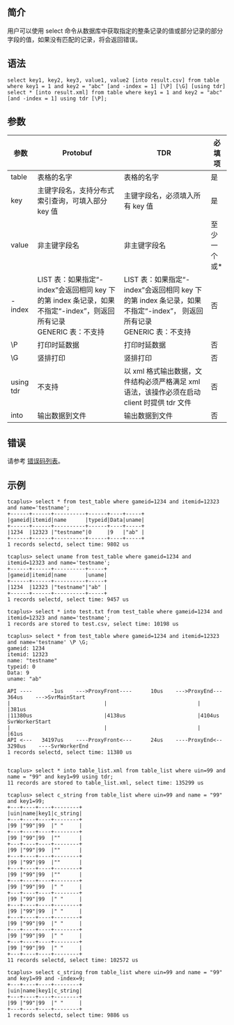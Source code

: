 ## 简介
用户可以使用 select 命令从数据库中获取指定的整条记录的值或部分记录的部分字段的值，如果没有匹配的记录，将会返回错误。

## 语法
```
select key1, key2, key3, value1, value2 [into result.csv] from table where key1 = 1 and key2 = "abc" [and -index = 1] [\P] [\G] [using tdr]
select * [into result.xml] from table where key1 = 1 and key2 = "abc" [and -index = 1] using tdr [\P];
```

## 参数

|  参数          | Protobuf                                      | TDR                             | 必填项       |
| --------- | ---------------------------------------- | -------------------------------------------- | ------------ |
| table     | 表格的名字                                                   | 表格的名字                              | 是           |
| key       | 主键字段名，支持分布式索引查询，可填入部分 key 值       | 主键字段名，必须填入所有 key 值        | 是     |
| value     | 非主键字段名                            | 非主键字段名                           | 至少一个或\* |
| \-index   | LIST 表：如果指定“\-index”会返回相同 key 下的第 index 条记录，如果不指定“\-index”，则返回所有记录<br>GENERIC 表：不支持 | LIST 表：如果指定“\-index”会返回相同 key 下的第 index 条记录，如果不指定“\-index”， 则返回所有记录<br>GENERIC 表：不支持 | 否           |
| \\P       | 打印时延数据                              | 打印时延数据                           | 否           |
| \\G       | 竖排打印                                    | 竖排打印                                    | 否           |
| using tdr | 不支持        | 以 xml 格式输出数据，文件结构必须严格满足 xml 语法，该操作必须在启动 client 时提供 tdr 文件 | 否           |
| into      | 输出数据到文件                           | 输出数据到文件                           | 否           |


## 错误
请参考 [错误码列表](https://intl.cloud.tencent.com/document/product/1016/38791)。

## 示例

```
tcaplus> select * from test_table where gameid=1234 and itemid=12323 and name='testname';
+------+------+----------+------+----+-----+
|gameid|itemid|name      |typeid|Data|uname|
+------+------+----------+------+----+-----+
|1234  |12323 |"testname"|0     |9   |"ab" |
+------+------+----------+------+----+-----+
1 records selectd, select time: 9802 us
 
tcaplus> select uname from test_table where gameid=1234 and itemid=12323 and name='testname';
+------+------+----------+-----+
|gameid|itemid|name      |uname|
+------+------+----------+-----+
|1234  |12323 |"testname"|"ab" |
+------+------+----------+-----+
1 records selectd, select time: 9457 us
 
tcaplus> select * into test.txt from test_table where gameid=1234 and itemid=12323 and name='testname';
1 records are stored to test.csv, select time: 10198 us
 
tcaplus> select * from test_table where gameid=1234 and itemid=12323 and name='testname' \P \G;
gameid: 1234
itemid: 12323
name: "testname"
typeid: 0
Data: 9
uname: "ab"
 
API ----      -1us    --->ProxyFront----      10us    --->ProxyEnd---     364us    --->SvrMainStart
|                              |                             |                           |381us
|11380us                       |4138us                       |4104us                   SvrWorkerStart
|                              |                             |                           |61us
API <---   34197us    ----ProxyFront<---      24us    ----ProxyEnd<--    3298us    ----SvrWorkerEnd
1 records selectd, select time: 11380 us
 
 
tcaplus> select * into table_list.xml from table_list where uin=99 and name = "99" and key1=99 using tdr;
11 records are stored to table_list.xml, select time: 135299 us
 
tcaplus> select c_string from table_list where uin=99 and name = "99" and key1=99;
+---+----+----+--------+
|uin|name|key1|c_string|
+---+----+----+--------+
|99 |"99"|99  |" "     |
+---+----+----+--------+
|99 |"99"|99  |""      |
+---+----+----+--------+
|99 |"99"|99  |""      |
+---+----+----+--------+
|99 |"99"|99  |""      |
+---+----+----+--------+
|99 |"99"|99  |""      |
+---+----+----+--------+
|99 |"99"|99  |" "     |
+---+----+----+--------+
|99 |"99"|99  |" "     |
+---+----+----+--------+
|99 |"99"|99  |" "     |
+---+----+----+--------+
|99 |"99"|99  |" "     |
+---+----+----+--------+
|99 |"99"|99  |" "     |
+---+----+----+--------+
|99 |"99"|99  |" "     |
+---+----+----+--------+
11 records selectd, select time: 102572 us
 
tcaplus> select c_string from table_list where uin=99 and name = "99" and key1=99 and -index=9;
+---+----+----+--------+
|uin|name|key1|c_string|
+---+----+----+--------+
|99 |"99"|99  |" "     |
+---+----+----+--------+
1 records selectd, select time: 9886 us
```

